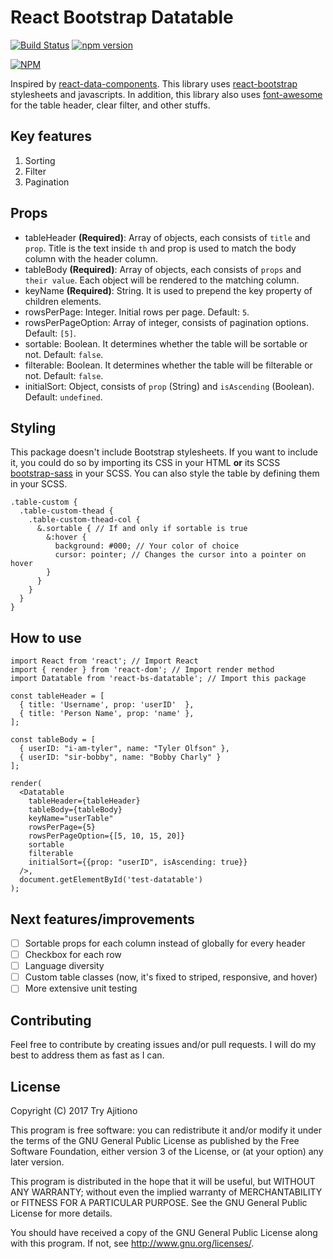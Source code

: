 # React Bootstrap Datatable

[![Build Status](https://travis-ci.org/Imballinst/react-bs-datatable.svg?branch=master)](https://travis-ci.org/Imballinst/react-bs-datatable)
[![npm version](https://badge.fury.io/js/react-bs-datatable.svg)](https://badge.fury.io/js/react-bs-datatable)

[![NPM](https://nodei.co/npm/react-bs-datatable.png)](https://nodei.co/npm/react-bs-datatable/)

Inspired by [react-data-components](https://github.com/carlosrocha/react-data-components). This library uses [react-bootstrap](http://react-bootstrap.github.io/) stylesheets and javascripts. In addition, this library also uses [font-awesome](http://fontawesome.io/) for the table header, clear filter, and other stuffs.

## Key features

1. Sorting
2. Filter
3. Pagination

## Props

* tableHeader **(Required)**: Array of objects, each consists of `title` and `prop`. Title is the text inside `th` and prop is used to match the body column with the header column.
* tableBody **(Required)**: Array of objects, each consists of `props` and `their value`. Each object will be rendered to the matching column.
* keyName **(Required)**: String. It is used to prepend the key property of children elements.
* rowsPerPage: Integer. Initial rows per page. Default: `5`.
* rowsPerPageOption: Array of integer, consists of pagination options. Default: `[5]`.
* sortable: Boolean. It determines whether the table will be sortable or not. Default: `false`.
* filterable: Boolean. It determines whether the table will be filterable or not. Default: `false`.
* initialSort: Object, consists of `prop` (String) and `isAscending` (Boolean). Default: `undefined`.

## Styling

This package doesn't include Bootstrap stylesheets. If you want to include it, you could do so by importing its CSS in your HTML **or** its SCSS [bootstrap-sass](https://github.com/twbs/bootstrap-sass) in your SCSS. You can also style the table by defining them in your SCSS.

```
.table-custom {
  .table-custom-thead {
    .table-custom-thead-col {
      &.sortable { // If and only if sortable is true
        &:hover {
          background: #000; // Your color of choice
          cursor: pointer; // Changes the cursor into a pointer on hover
        }
      }
    }
  }
}
```

## How to use

```
import React from 'react'; // Import React
import { render } from 'react-dom'; // Import render method
import Datatable from 'react-bs-datatable'; // Import this package

const tableHeader = [
  { title: 'Username', prop: 'userID'  },
  { title: 'Person Name', prop: 'name' },
];

const tableBody = [
  { userID: "i-am-tyler", name: "Tyler Olfson" },
  { userID: "sir-bobby", name: "Bobby Charly" }
];

render(
  <Datatable
    tableHeader={tableHeader}
    tableBody={tableBody}
    keyName="userTable"
    rowsPerPage={5}
    rowsPerPageOption={[5, 10, 15, 20]}
    sortable
    filterable
    initialSort={{prop: "userID", isAscending: true}}
  />,
  document.getElementById('test-datatable')
);
```

## Next features/improvements

- [ ] Sortable props for each column instead of globally for every header
- [ ] Checkbox for each row
- [ ] Language diversity
- [ ] Custom table classes (now, it's fixed to striped, responsive, and hover)
- [ ] More extensive unit testing

## Contributing

Feel free to contribute by creating issues and/or pull requests. I will do my best to address them as fast as I can.

## License

Copyright (C) 2017 Try Ajitiono

This program is free software: you can redistribute it and/or modify
it under the terms of the GNU General Public License as published by
the Free Software Foundation, either version 3 of the License, or
(at your option) any later version.

This program is distributed in the hope that it will be useful,
but WITHOUT ANY WARRANTY; without even the implied warranty of
MERCHANTABILITY or FITNESS FOR A PARTICULAR PURPOSE.  See the
GNU General Public License for more details.

You should have received a copy of the GNU General Public License
along with this program.  If not, see <http://www.gnu.org/licenses/>.
